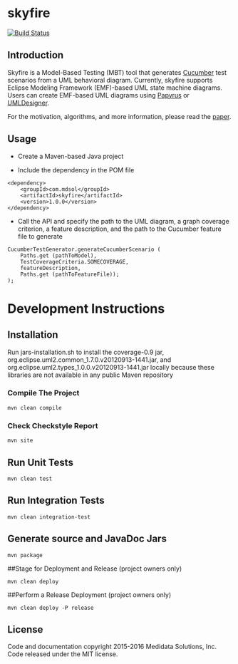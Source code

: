 # skyfire

[![Build Status](https://travis-ci.org/mdsol/skyfire.svg?branch=develop)](https://travis-ci.org/mdsol/skyfire)

## Introduction
Skyfire is a Model-Based Testing (MBT) tool that generates [Cucumber](https://cucumber.io/) test scenarios from a UML behavioral diagram.
Currently, skyfire supports Eclipse Modeling Framework (EMF)-based UML state machine diagrams.
Users can create EMF-based UML diagrams using [Papyrus](https://eclipse.org/papyrus/) or [UMLDesigner](http://www.umldesigner.org/). 

For the motivation, algorithms, and more information, please read the [paper](https://cs.gmu.edu/~nli1/2016-nli-MbtWithCucumber.pdf).

## Usage
 * Create a Maven-based Java project
 
 * Include the dependency in the POM file

```
<dependency>
	<groupId>com.mdsol</groupId>
	<artifactId>skyfire</artifactId>
	<version>1.0.0</version>
</dependency>
```
* Call the API and specify the path to the UML diagram, a graph coverage criterion, a feature description, and the path to the Cucumber feature file to generate

```
CucumberTestGenerator.generateCucumberScenario (
	Paths.get (pathToModel),
	TestCoverageCriteria.SOMECOVERAGE,
	featureDescription,
	Paths.get (pathToFeatureFile));
);
```

# Development Instructions

## Installation 
Run jars-installation.sh to install the coverage-0.9 jar, org.eclipse.uml2.common_1.7.0.v20120913-1441.jar, and org.eclipse.uml2.types_1.0.0.v20120913-1441.jar locally because these libraries are not available in any public Maven repository

### Compile The Project
```
mvn clean compile
```

### Check Checkstyle Report
```
mvn site
```
## Run Unit Tests
```
mvn clean test
```

## Run Integration Tests
```
mvn clean integration-test
```

## Generate source and JavaDoc Jars
```
mvn package
```

##Stage for Deployment and Release (project owners only)
```
mvn clean deploy
```

##Perform a Release Deployment (project owners only)
```
mvn clean deploy -P release
```
## License
Code and documentation copyright 2015-2016 Medidata Solutions, Inc. Code released under the MIT license.
